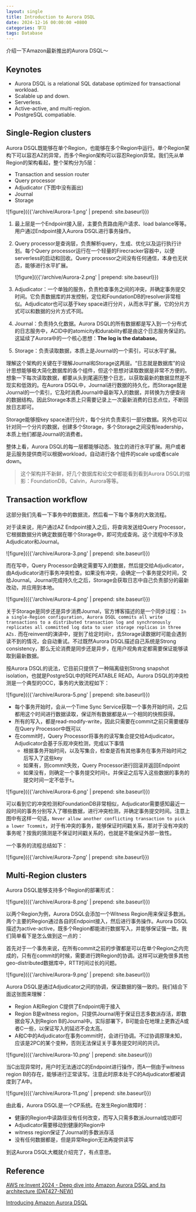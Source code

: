 ```yaml
---
layout: single
title: Introduction to Aurora DSQL
date: 2024-12-16 00:00:00 +0800
categories: 学习
tags: Database
---
```


介绍一下Amazon最新推出的Aurora DSQL～

## Keynotes

- Aurora DSQL is a relational SQL database optimized for transactional workload.
- Scalable up and down.
- Serverless.
- Active-active, and multi-region.
- PostgreSQL compatiable.

## Single-Region clusters

Aurora DSQL既能够在单个Region，也能够在多个Region中运行。单个Region架构下可以容忍AZ的异常，而多个Region架构可以容忍Region异常。我们先从单Region的架构看起，整个架构分为5层：

- Transaction and session router
- Query processor
- Adjudicator (下图中没有画出)
- Journal
- Storage

![figure]({{'/archive/Aurora-1.png' | prepend: site.baseurl}})

1. 最上层是一个Endpoint接入层，主要负责路由用户请求、load balance等等。用户通过Endpoint接入Aurora DSQL进行事务操作。
2. Query processor是查询层，负责解析query，生成、优化以及运行执行计划。每个Query processor运行在一个轻量的Firecracker容器中，以便serverless的启动和回收。Query processor之间没有任何通信，本身也无状态，能够进行水平扩展。

    ![figure]({{'/archive/Aurora-2.png' | prepend: site.baseurl}})

3. Adjudicator：一个单独的服务，负责检查事务之间的冲突，并确定事务提交时间。它负责数据库的并发控制，定位和FoundationDB的resolver非常相似。Adjudicator也可以基于key space进行分片，从而水平扩展，它的分片方式可以和数据的分片方式不同。
4. Journal：负责持久化数据。Aurora DSQL的所有数据都是写入到一个分布式的日志服务中，ACID中的atomicity和durability都是由这个日志服务保证的。这延续了Aurora中的一个核心思想：**The log is the database**。
5. Storage：负责读取数据，本质上是Journal的一个索引，可以水平扩展。

理解这个架构的关键在于理解Journal和Storage这两层。“日志就是数据库”的设计思想能够极大简化数据库的各个组件，但这个思想对读取数据是非常不方便的。想象一下每次读取数据，都要从头到尾遍历整个日志，以获取最新的数据显然是不现实和低效的。在Aurora DSQL中，Journal进行数据的持久化，而Storage就是Journal的一个索引，它及时消费Journal中最新写入的数据，并转换为方便查询的数据结构。因此Storage本质上只需要记录上一次最新消费的日志点位，不断回放日志即可。

Storage能够按key space进行分片，每个分片负责索引一部分数据。另外也可以针对同一个分片的数据，创建多个Storage，多个Storage之间没有leadership，本质上他们都是Journal的消费者。

整体上看，Aurora DSQL的每一层都能够动态、独立的进行水平扩展。用户或者是云服务提供商可以根据workload，自动进行各个组件的scale up或者scale down。

> 这个架构并不新鲜，好几个数据库和论文中都能看到看到Aurora DSQL的缩影：FoundationDB，Calvin，Aurora等等。
> 

## Transaction workflow

这部分我们先看一下事务中的数据流，然后看一下每个事务的大致流程。

对于读来说，用户通过AZ Endpoint接入之后，将查询发送给Query Processor，它根据数据分片确定数据在哪个Storage中，即可完成查询。这个流程中不涉及Adjudicator和Journal。

![figure]({{'/archive/Aurora-3.png' | prepend: site.baseurl}})

而在写中，Query Processor会确定需要写入的数据，然后提交给Adjudicator，由Adjudicator进行事务冲突检查。如果没有冲突，会确定一个事务提交时间，交给Journal。Journal完成持久化之后，Storage会获取日志中自己负责部分的最新改动，并应用到本地。

![figure]({{'/archive/Aurora-4.png' | prepend: site.baseurl}})

关于Storage是同步还是异步消费Journal，官方博客描述的是一个同步过程：`In a single-Region configuration, Aurora DSQL commits all write transactions to a distributed transaction log and synchronously replicates all committed log data to user storage replicas in three AZs.` 而在reinvent的演讲中，提到了给定时间`t`，去Storage读数据时可能会遇到读不到的情况，会自动重试。不过既然Aurora DSQL描述自己系统是Strong consistency，那么无论消费是同步还是异步，在用户视角肯定都需要保证能够读取到最新数据。

按Aurora DSQL的说法，它目前只提供了一种隔离级别Strong snapshot isolation，也就是PostgreSQL中的REPEATABLE READ。Aurora DSQL的冲突检测是一个典型的OCC，事务的大致流程如下：

![figure]({{'/archive/Aurora-5.png' | prepend: site.baseurl}})

- 每个事务开始时，会从一个Time Sync Service获取一个事务开始时间，之后都用这个时间进行数据读取，保证所有数据都是从一个相同的快照获得。
- 所有的写入，都是read-modify-write，因此只需要在commit之前只需要缓存在Query Processor中既可以
- 在commit时，Query Processor将事务的读写集合提交给Adjudicator。Adjudicator会基于乐观冲突检测，完成以下事情
    - 根据事务开始时间，以及写集合，检查是否有其他事务在事务开始时间之后写入了这些key
    - 如果有，则commit失败，Query Processor进行回滚并返回Endpoint
    - 如果没有，则确定一个事务提交时间`t`。并保证之后写入这些数据的事务的提交时间一定不低于`t`。

![figure]({{'/archive/Aurora-6.png' | prepend: site.baseurl}})

可以看到它的冲突检测和FoundationDB非常相似，Adjudicator需要感知最近一段时间的事务分别写入了哪些数据，进行冲突检测，并确定事务提交时间。注意上图中有这样一句话，`Never allow another conflicting transaction to pick a lower Tcommit`，对于有冲突的事务，能够保证时间戳关系，那对于没有冲突的事务呢？按我的猜测是不保证时间戳关系的，也就是不能保证外部一致性。

一个事务的流程总结如下：

![figure]({{'/archive/Aurora-7.png' | prepend: site.baseurl}})

## Multi-Region clusters

Aurora DSQL能够支持多个Region的部署形式：

![figure]({{'/archive/Aurora-8.png' | prepend: site.baseurl}})

以两个Region为例，Aurora DSQL会添加一个Witness Region用来保证多数派。两个主要的Region通过各自的Endpoint接入，然后进行事务操作。Aurora DSQL描述为active-active，既多个Region都能进行数据写入，并能够保证强一致。我们简单看下是怎么做到这一点的：

首先对于一个事务来说，在所有commit之前的步骤都是可以在单个Region之内完成的，只有在commit的时候，需要进行跨Region的协调。这样可以避免很多其他geo-distributed数据库中，RTT时间过长的问题。

![figure]({{'/archive/Aurora-9.png' | prepend: site.baseurl}})

Aurora DSQL是通过Adjudicator之间的协调，保证数据的强一致的。我们结合下面这张图来理解：

- Region A和Region C提供了Endpoint用于接入
- Region B是witness region，只提供Journal用于保证日志多数派存活，即数据会写入到Region B的Journal中。实际部署下，B可能会在地理上更靠近A或者C一些，以保证写入的延迟不会太高。
- A和C中的Adjudicator在事务commit时，会进行协调。不过协调原理未知，应该是2PC的某个变种，否则无法保证关于事务提交时间的共识。

![figure]({{'/archive/Aurora-10.png' | prepend: site.baseurl}})

当C出现异常时，用户时无法通过C的Endpoint进行操作，而A一侧由于witness region B的存在，能够进行正常读写。注意此时原本处于C的Adjudicator都被调度到了A中。

![figure]({{'/archive/Aurora-11.png' | prepend: site.baseurl}})

由此看，Aurora DSQL是一个CP系统。在发生Region故障时：

- 健康的Region中读路径没有任何改变，而写入只需多数派Journal成功即可
- Adjudicator需要移动到健康的Region中
- witness region保证了Journal的多数派存活
- 没有任何数据都是，但是异常Region无法再提供读写

到这Aurora DSQL大概就介绍完了，有点意思。

## Reference

[AWS re:Invent 2024 - Deep dive into Amazon Aurora DSQL and its architecture (DAT427-NEW)](https://www.youtube.com/watch?v=huGmR_mi5dQ)

[Introducing Amazon Aurora DSQL](https://aws.amazon.com/cn/blogs/database/introducing-amazon-aurora-dsql/)